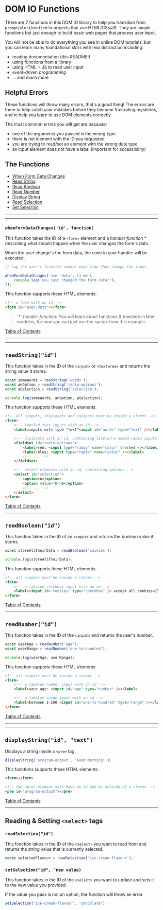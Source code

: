 # DOM IO Functions

There are 7 functions in this DOM IO library to help you transition from
`prompt`/`alert`/`confirm` to projects that use HTML/CSs/JS. They are simple
functions but just enough to build basic web pages that process user input.

You will not be able to do everything you see in online DOM tutorials, but you
can learn many foundational skills with less distraction including:

- reading documentation (this README!)
- using functions from a library
- using HTML + JS to read user input
- _event-driven programming_
- ... and much more

## Helpful Errors

These functions will throw many errors, that's a good thing! The errors are
there to help catch your mistakes before they become frustrating mysteries, and
to help you learn to use DOM elements correctly.

The most common errors you will get are because:

- one of the arguments you passed is the wrong type
- there is not element with the ID you requested
- you are trying to read/set an element with the wrong data type
- an input element does not have a label (important for accessibility)

## The Functions

- [When Form Data Changes](#whenformdatachangesid-function)
- [Read String](#readstringid)
- [Read Boolean](#readbooleanid)
- [Read Number](#readnumberid)
- [Display String](#displaystringid-text)
- [Read Selection](#readselectionid)
- [Set Selection](#setselectionid-new-value)

---

---

### `whenFormDataChanges('id', function)`

This function takes the ID of a `<form>` element and a _handler function_ \*
describing what should happen when the user changes the form's data.

When the user change's the form data, the code in your handler will be executed.

```js
// log the user's favorite number each time they change the input

whenFormDataChanges('user-data', () => {
	console.log('you just changed the form data!');
});
```

This function supports these HTML elements:

```html
<!-- a form with an id -->
<form id="user-data"></form>
```

> '\*' _handler function_: You will learn about functions & handlers in later
> modules, for now you can just use the syntax from this example.

[Table of Contents](#the-functions)

---

---

## `readString("id")`

This function takes in the ID of the `<input>` or `<textarea>` and returns the
string value it stores.

```js
const someWords = readString('words');
const anOption = readString('radio-options');
const aSelection = readString('selection');

console.log(someWords, anOption, aSelection);
```

This function supports these HTML elements:

```html
<!-- all <input>, <fieldset> and <select> must be inside a <form> -->
<form>
	<!-- labeled text inputs with an id -->
	<label>inputs with type "text"<input id="words" type="text" /></label>

	<!-- fieldsets with an id, containing labeled & named radio inputs -->
	<fieldset id="radio-options">
		<label>red: <input type="radio" name="color" checked /></label>
		<label>blue: <input type="radio" name="color" /></label>
		<!-- ... -->
	</fieldset>

	<!-- select elements with an id, containing options -->
	<select id="selection">
		<option>A</option>
		<option value="B">b</option>
		<!-- ... -->
	</select>
</form>
```

[Table of Contents](#the-functions)

---

## `readBoolean("id")`

This function takes in the ID of an `<input>` and returns the boolean value it
stores.

```js
const storeAllTheirData = readBoolean('cookies');

console.log(storeAllTheirData);
```

This function supports these HTML elements:

```html
<!-- all <input> must be inside a <form> -->
<form>
	<!-- a labeled checkbox input with an id -->
	<label><input id="cookies" type="checkbox" /> accept all cookies</label>
</form>
```

[Table of Contents](#the-functions)

---

## `readNumber("id")`

This function takes in the ID of the `<input>` and returns the user's number.

```js
const userAge = readNumber('age');
const userRange = readNumber('one-to-hundred');

console.log(userAge, userRange);
```

This function supports these HTML elements:

```html
<!-- all <input> must be inside a <form> -->
<form>
	<!-- a labeled number input with an id -->
	<label>your age: <input id="age" type="number" /></label>

	<!-- a labeled range input with an id -->
	<label>between 1-100 <input id="one-to-hundred" type="range" /></label>
</form>
```

[Table of Contents](#the-functions)

---

---

## `displayString("id", "text")`

Displays a string inside a `<pre>` tag.

```js
displayString('program-output', 'Good Morning!');
```

This functions supports these HTML elements:

```html
<form></form>

<!-- the <pre> element must have an id and be outside of a <form> -->
<pre id="program-output"></pre>
```

[Table of Contents](#the-functions)

---

## Reading & Setting `<select>` tags

### `readSelection("id")`

This function takes in the ID of the `<select>` you want to read from and
returns the string value that is currently selected.

```js
const selectedFlavour = readSelection('ice-cream-flavour');
```

### `setSelection("id", "new value)`

This function takes in the ID of the `<select>` you want to update and sets it
to the new value you provided.

If the value you pass is not an option, the function will throw an error.

```js
setSelection('ice-cream-flavour', 'chocolate');
```

